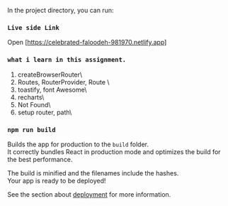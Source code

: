 In the project directory, you can run:

### `Live side Link`


Open [https://celebrated-faloodeh-981970.netlify.app]

### `what i learn in this assignment.`

1. createBrowserRouter\
2. Routes, RouterProvider, Route \
3. toastify, font Awesome\
4. recharts\
5. Not Found\
6.  setup router, path\



### `npm run build`

Builds the app for production to the `build` folder.\
It correctly bundles React in production mode and optimizes the build for the best performance.

The build is minified and the filenames include the hashes.\
Your app is ready to be deployed!

See the section about [deployment](https://facebook.github.io/create-react-app/docs/deployment) for more information.




